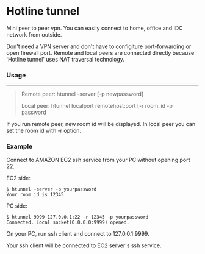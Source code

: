 Hotline tunnel
==============

Mini peer to peer vpn. You can easily connect to home, office and IDC network from outside.

Don't need a VPN server and don't have to configiture port-forwarding or open firewall port.
Remote and local peers are connected directly because 'Hotline tunnel' uses NAT traversal technology.


### Usage ###
-------

> Remote peer: htunnel -server [-p newpassword]
> 
> Local peer: htunnel localport remotehost:port [-r room_id -p password

If you run remote peer, new room id will be displayed. In local peer you can set the room id with -r option.


### Example ###

Connect to AMAZON EC2 ssh service from your PC without opening port 22.

EC2 side:
```
$ htunnel -server -p yourpassword
Your room id is 12345.
```

PC side:
```
$ htunnel 9999 127.0.0.1:22 -r 12345 -p yourpassword
Connected. Local socket(0.0.0.0:9999) opened.
```

On your PC, run ssh client and connect to 127.0.0.1:9999.

Your ssh client will be connected to EC2 server's ssh service.

